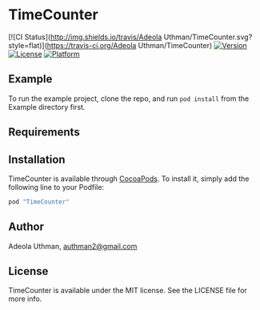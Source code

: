 # TimeCounter

[![CI Status](http://img.shields.io/travis/Adeola Uthman/TimeCounter.svg?style=flat)](https://travis-ci.org/Adeola Uthman/TimeCounter)
[![Version](https://img.shields.io/cocoapods/v/TimeCounter.svg?style=flat)](http://cocoapods.org/pods/TimeCounter)
[![License](https://img.shields.io/cocoapods/l/TimeCounter.svg?style=flat)](http://cocoapods.org/pods/TimeCounter)
[![Platform](https://img.shields.io/cocoapods/p/TimeCounter.svg?style=flat)](http://cocoapods.org/pods/TimeCounter)

## Example

To run the example project, clone the repo, and run `pod install` from the Example directory first.

## Requirements

## Installation

TimeCounter is available through [CocoaPods](http://cocoapods.org). To install
it, simply add the following line to your Podfile:

```ruby
pod "TimeCounter"
```

## Author

Adeola Uthman, authman2@gmail.com

## License

TimeCounter is available under the MIT license. See the LICENSE file for more info.
